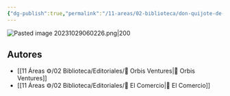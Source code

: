 ```yaml
---
{"dg-publish":true,"permalink":"/11-areas/02-biblioteca/don-quijote-de-la-mancha-i/","noteIcon":""}
---
```


![Pasted image 20231029060226.png|200](/img/user/02%20Image/Pasted%20image%2020231029060226.png)
## Autores
- [[11 Áreas ⚙/02 Biblioteca/Editoriales/📔 Orbis Ventures\|📔 Orbis Ventures]]
- [[11 Áreas ⚙/02 Biblioteca/Editoriales/📔 El Comercio\|📔 El Comercio]]